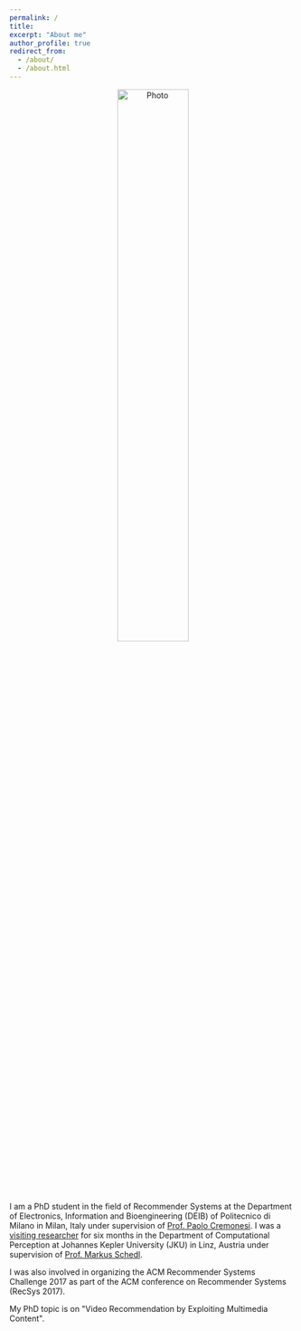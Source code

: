 ```yaml
---
permalink: /
title:
excerpt: "About me"
author_profile: true
redirect_from:
  - /about/
  - /about.html
---
```


<p align="center">
  <img src="https://raw.githubusercontent.com/yasdel/yasdel.github.io/master/images/deldjoo2.jpg" alt="Photo" style=" width: 50%;"/>
</p>

I am a PhD student in the field of Recommender Systems at the Department of Electronics, Information and Bioengineering (DEIB) of Politecnico di Milano in Milan, Italy under supervision of <a href="http://www.deib.polimi.it/eng/people/details/159156">Prof. Paolo Cremonesi</a>. I was a <a href="http://www.cp.jku.at/people/deldjoo/">visiting researcher</a> for six months in the Department of Computational Perception at Johannes Kepler University (JKU) in Linz, Austria under supervision of <a href="http://www.cp.jku.at/people/schedl/">Prof. Markus Schedl</a>.

I was also involved in organizing the ACM Recommender Systems Challenge 2017 as part of the ACM conference on Recommender Systems (RecSys 2017).

My PhD topic is on "Video Recommendation by Exploiting Multimedia Content".
